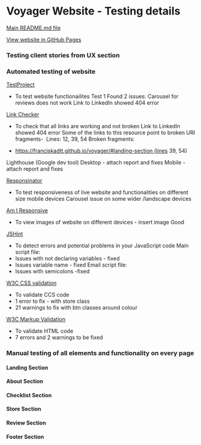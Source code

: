 # Voyager Website - Testing details

[Main README.md file](README.md)

[View website in GitHub Pages](https://franciskadtt.github.io/voyager/)

### Testing client stories from UX section

### Automated testing of website
[TestProject](https://testproject.io/)
- To test website functionailites
Test 1
Found 2 issues:
Carousel for reviews does not work
Link to LinkedIn showed 404 error

[Link Checker](https://validator.w3.org/checklink)
- To check that all links are working and not broken
Link to LinkedIn showed 404 error
Some of the links to this resource point to broken URI fragments-  Lines: 12, 39, 54
Broken fragments:
* https://franciskadtt.github.io/voyager/#landing-section (lines 39, 54)

Lighthouse (Google dev tool)
Desktop - attach report and fixes
Mobile - attach report and fixes

[Responsinator](http://www.responsinator.com/)
- To test responsiveness of live website and functionalities on different size mobile devices
Carousel issue on some wider /landscape devices

[Am I Responsive](http://ami.responsivedesign.is/)
- To view images of website on different devices - insert image
Good

[JSHint](https://jshint.com/)
- To detect errors and potential problems in your JavaScript code
Main script file:
- Issues with not declaring variables - fixed
- Issues variable name - fixed
Email script file:
- Issues with semicolons -fixed

[W3C CSS validation](https://jigsaw.w3.org/css-validator/)
- To validate CCS code
- 1 error to fix - with store class
- 21 warnings to fix with btn classes around colour 

[W3C Markup Validation](https://validator.w3.org/)
- To validate HTML code
- 7 errors and 2 warnings to be fixed

### Manual testing of all elements and functionality on every page
#### Landing Section
#### About Section
#### Checklist Section
#### Store Section
#### Review Section
#### Footer Section
